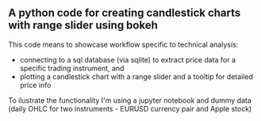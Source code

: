 ## A python code for creating candlestick charts with range slider using bokeh
This code means to showcase workflow specific to technical analysis:
* connecting to a sql database (via sqlite) to extract price data for a specific trading instrument, and
* plotting a candlestick chart with a range slider and a tooltip for detailed price info

To ilustrate the functionality I'm using a jupyter notebook and dummy data (daily OHLC for two instruments - EURUSD currency pair and Apple stock)
